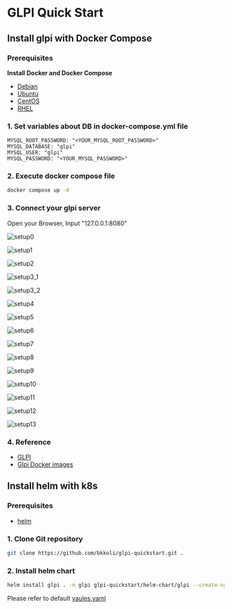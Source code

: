 # GLPI Quick Start

## Install glpi with Docker Compose

### Prerequisites

**Install Docker and Docker Compose**
- [Debian](https://docs.docker.com/engine/install/debian/)
- [Ubuntu](https://docs.docker.com/engine/install/ubuntu/)
- [CentOS](https://docs.docker.com/engine/install/centos/)
- [RHEL](https://docs.docker.com/engine/install/rhel/)

### 1. Set variables about DB in docker-compose.yml file
```
MYSQL_ROOT_PASSWORD: "<YOUR_MYSQL_ROOT_PASSWORD>"
MYSQL_DATABASE: "glpi"
MYSQL_USER: "glpi"
MYSQL_PASSWORD: "<YOUR_MYSQL_PASSWORD>"
```

### 2. Execute docker compose file
```bash
docker compose up -d
```

### 3. Connect your glpi server

Open your Browser, Input "127.0.0.1:8080"

![setup0](./reference_images/setup_0.png)

![setup1](./reference_images/setup_1.png)

![setup2](./reference_images/setup_2.png)

![setup3_1](./reference_images/setup_3_1.png)

![setup3_2](./reference_images/setup_3_2.png)

![setup4](./reference_images/setup_4.png)

![setup5](./reference_images/setup_5.png)

![setup6](./reference_images/setup_6.png)

![setup7](./reference_images/setup_7.png)

![setup8](./reference_images/setup_8.png)

![setup9](./reference_images/setup_9.png)

![setup10](./reference_images/setup_10.png)

![setup11](./reference_images/setup_11.png)

![setup12](./reference_images/setup_12.png)

![setup13](./reference_images/setup_13.png)


### 4. Reference
- [GLPI](https://github.com/glpi-project/glpi)
- [Glpi Docker images](https://github.com/glpi-project/docker-images)


## Install helm with k8s

### Prerequisites

- [helm](https://helm.sh/docs/intro/install/)

### 1. Clone Git repository
```bash
git clone https://github.com/bkkoli/glpi-quickstart.git .
```

### 2. Install helm chart
```bash
helm install glpi . -n glpi glpi-quickstart/helm-chart/glpi --create-namespace -f your_values.yaml
```

Please refer to default [vaules.yaml](./helm-chart/glpi/values.yaml)